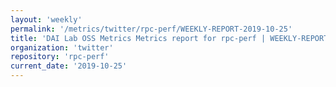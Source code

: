 ```yaml
---
layout: 'weekly'
permalink: '/metrics/twitter/rpc-perf/WEEKLY-REPORT-2019-10-25'
title: 'DAI Lab OSS Metrics Metrics report for rpc-perf | WEEKLY-REPORT-2019-10-25'
organization: 'twitter'
repository: 'rpc-perf'
current_date: '2019-10-25'
---
```

